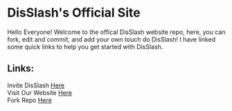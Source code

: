 # DisSlash's Official Site

Hello Everyone! Welcome to the offical DisSlash website repo, here, you can fork, edit and commit, and add your own touch do DisSlash! I have linked some quick links to help you get started with DisSlash.

## Links:

Invite DisSlash [Here](dsc.gg/disslash)
</br>
Visit Our Website [Here](https://disslash.herokuapp.com)
</br>
Fork Repo [Here](https://github.com/DisSlash/DisSlash-Site.git)
